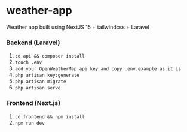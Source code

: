 # weather-app
Weather app built using NextJS 15 + tailwindcss + Laravel  

### Backend (Laravel)
1. `cd api && composer install`
2. `touch .env`
3. `add your OpenWeatherMap api key and copy .env.example as it is`
4. `php artisan key:generate`
5. `php artisan migrate`
6. `php artisan serve`

### Frontend (Next.js)
1. `cd frontend && npm install`
2. `npm run dev`
